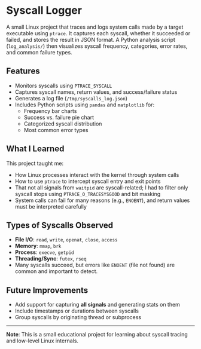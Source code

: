 # Syscall Logger

A small Linux project that traces and logs system calls made by a target executable using `ptrace`. It captures each syscall, whether it succeeded or failed, and stores the result in JSON format. A Python analysis script (`log_analysis/`) then visualizes syscall frequency, categories, error rates, and common failure types.

## Features

- Monitors syscalls using `PTRACE_SYSCALL`
- Captures syscall names, return values, and success/failure status
- Generates a log file (`/tmp/syscalls_log.json`)
- Includes Python scripts using `pandas` and `matplotlib` for:
  - Frequency bar charts
  - Success vs. failure pie chart
  - Categorized syscall distribution
  - Most common error types

## What I Learned

This project taught me:
- How Linux processes interact with the kernel through system calls
- How to use `ptrace` to intercept syscall entry and exit points
- That not all signals from `waitpid` are syscall-related; I had to filter only syscall stops using `PTRACE_O_TRACESYSGOOD` and bit masking
- System calls can fail for many reasons (e.g., `ENOENT`), and return values must be interpreted carefully


## Types of Syscalls Observed

- **File I/O**: `read`, `write`, `openat`, `close`, `access`
- **Memory**: `mmap`, `brk`
- **Process**: `execve`, `getpid`
- **Threading/Sync**: `futex`, `rseq`
- Many syscalls succeed, but errors like `ENOENT` (file not found) are common and important to detect.

## Future Improvements

- Add support for capturing **all signals** and generating stats on them
- Include timestamps or durations between syscalls
- Group syscalls by originating thread or subprocess

---

**Note**: This is a small educational project for learning about syscall tracing and low-level Linux internals.
